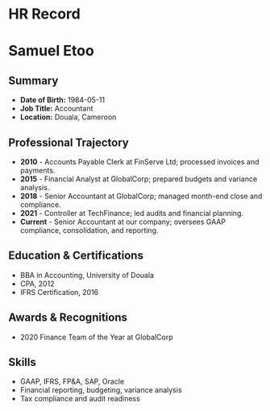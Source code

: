 # HR Record

# Samuel Etoo

## Summary
- **Date of Birth:** 1984-05-11
- **Job Title:** Accountant
- **Location:** Douala, Cameroon

## Professional Trajectory
- **2010** - Accounts Payable Clerk at FinServe Ltd; processed invoices and payments.
- **2015** - Financial Analyst at GlobalCorp; prepared budgets and variance analysis.
- **2018** - Senior Accountant at GlobalCorp; managed month-end close and compliance.
- **2021** - Controller at TechFinance; led audits and financial planning.
- **Current** - Senior Accountant at our company; oversees GAAP compliance, consolidation, and reporting.

## Education & Certifications
- BBA in Accounting, University of Douala
- CPA, 2012
- IFRS Certification, 2016

## Awards & Recognitions
- 2020 Finance Team of the Year at GlobalCorp

## Skills
- GAAP, IFRS, FP&A, SAP, Oracle
- Financial reporting, budgeting, variance analysis
- Tax compliance and audit readiness
